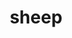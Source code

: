 ---
title: "sheep"
hashtag: sheep
layout: hashtag
tags:
  - Mammal
  - Animal
type-of:
  - Mammal
---